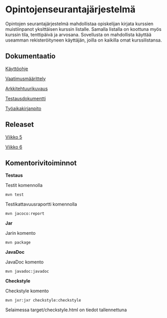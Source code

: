 # Opintojenseurantajärjestelmä

Opintojen seurantajärjestelmä mahdollistaa opiskelijan kirjata kurssien
muistiinpanot yksittäisen kurssin listalle. Samalla listalla on koottuna
myös kurssin tila, tenttipäivä ja arvosana. Sovellusta on mahdollista käyttää
useamman rekisteröityneen käyttäjän, joilla on kaikilla omat kurssilistansa.

## Dokumentaatio

[Käyttöohje](https://github.com/forstjoh/ot-harjoitustyo/blob/master/ot-harjoitustyo-master/Opintojenseurantajarjestelma/dokumentointi/kayttoohje.md)

[Vaatimusmäärittely](https://github.com/forstjoh/ot-harjoitusty-/blob/master/Opintojenseurantajarjestelma/dokumentointi/vaatimusmaarittely.md)

[Arkkitehtuurikuvaus](https://github.com/forstjoh/ot-harjoitusty-/blob/master/Opintojenseurantajarjestelma/dokumentointi/arkkitehtuuri.md)

[Testausdokumentti](https://github.com/forstjoh/ot-harjoitusty-/blob/master/Opintojenseurantajarjestelma/dokumentointi/testaus.md)

[Työaikakirjanpito](https://github.com/forstjoh/ot-harjoitusty-/blob/master/Opintojenseurantajarjestelma/dokumentointi/tuntikirjanpito.md) 

## Releaset

[Viikko 5](https://github.com/forstjoh/ot-harjoitusty-/releases/tag/viikko5)

[Viikko 6](https://github.com/forstjoh/ot-harjoitusty-/releases/tag/Viikko6)

## Komentorivitoiminnot

**Testaus**

Testit komennolla

	mvn test

Testikattavuusraportti komennolla

	mvn jacoco:report

**Jar**

Jarin komento

	mvn package

**JavaDoc**

JavaDoc komento

	mvn javadoc:javadoc

**Checkstyle**

Checkstyle komento

	mvn jxr:jxr checkstyle:checkstyle

Selaimessa target/checkstyle.html on tiedot tallennettuna

